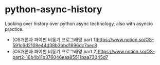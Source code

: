 # python-async-history
Looking over history over python async technology, also with asyncio practice.
+ [OS개론과 파이썬 비동기 프로그래밍 part 1]https://www.notion.so/OS-591c6d2108e44d38b3bbd1896dc7aec8
+ [OS개론과 파이썬 비동기 프로그래밍 part 2]https://www.notion.so/OS-part2-16b4b11b376046eaa85511baa73045d7

